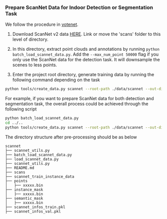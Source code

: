 ### Prepare ScanNet Data for Indoor Detection or Segmentation Task
We follow the procedure in [votenet](https://github.com/facebookresearch/votenet/).

1. Download ScanNet v2 data [HERE](https://github.com/ScanNet/ScanNet). Link or move the 'scans' folder to this level of directory.

2. In this directory, extract point clouds and annotations by running `python batch_load_scannet_data.py`. Add the `--max_num_point 50000` flag if you only use the ScanNet data for the detection task. It will downsample the scenes to less points.

3. Enter the project root directory, generate training data by running the following command depending on the task
```bash
python tools/create_data.py scannet --root-path ./data/scannet --out-dir ./data/scannet --extra-tag scannet-det/scannet-seg
```

For example, if you want to prepare ScanNet data for both detection and segmentation task, the overall process could be achieved through the following script
```bash
python batch_load_scannet_data.py
cd ../..
python tools/create_data.py scannet --root-path ./data/scannet --out-dir ./data/scannet --extra-tag scannet-seg
```

The directory structure after pre-processing should be as below
```
scannet
├── scannet_utils.py
├── batch_load_scannet_data.py
├── load_scannet_data.py
├── scannet_utils.py
├── README.md
├── scans
├── scannet_train_instance_data
├── points
│   ├── xxxxx.bin
├── instance_mask
│   ├── xxxxx.bin
├── semantic_mask
│   ├── xxxxx.bin
├── scannet_infos_train.pkl
├── scannet_infos_val.pkl

```
